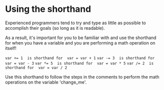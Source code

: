 # Using the shorthand

Experienced programmers tend to try and type as little as possible to accomplish their goals (so long as it is readable). 

As a result, it's important for you to be familiar with and use the shorthand for when you have a variable and you are performing a math operation on itself!

`var += 1  is shorthand for  var = var + 1`
`var -= 3  is shorthand for  var = var - 3`
`var *= 5  is shorthand for  var = var * 5`
`var /= 2  is shorthand for  var = var / 2`

Use this shorthand to follow the steps in the comments to perform the math operations on the variable 'change_me'.